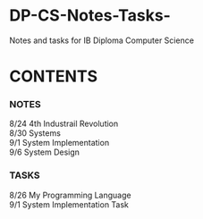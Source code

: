 # DP-CS-Notes-Tasks-
Notes and tasks for IB Diploma Computer Science  


# CONTENTS
### NOTES
8/24 4th Industrail Revolution <br>
8/30 Systems <br>
9/1 System Implementation <br>
9/6 System Design

### TASKS
8/26 My Programming Language <br>
9/1 System Implementation Task 

